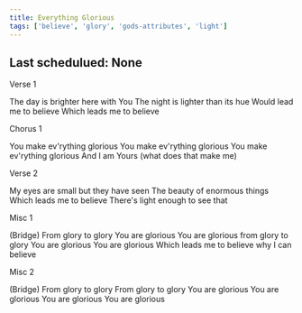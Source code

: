 ```yaml
---
title: Everything Glorious
tags: ['believe', 'glory', 'gods-attributes', 'light']
---
```


## Last schedulued: None          

Verse 1

The day is brighter here with You
The night is lighter than its hue
Would lead me to believe
Which leads me to believe

Chorus 1

You make ev'rything glorious
You make ev'rything glorious
You make ev'rything glorious
And I am Yours (what does that make me)

Verse 2

My eyes are small but they have seen
The beauty of enormous things
Which leads me to believe
There's light enough to see that

Misc 1

(Bridge)
From glory to glory You are glorious
You are glorious from glory to glory
You are glorious You are glorious
Which leads me to believe why I can believe

Misc 2

(Bridge)
From glory to glory
From glory to glory
You are glorious You are glorious
You are glorious You are glorious
